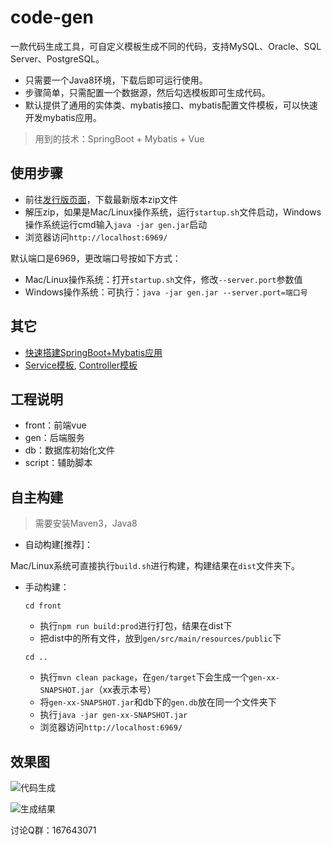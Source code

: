 # code-gen

一款代码生成工具，可自定义模板生成不同的代码，支持MySQL、Oracle、SQL Server、PostgreSQL。

- 只需要一个Java8环境，下载后即可运行使用。
- 步骤简单，只需配置一个数据源，然后勾选模板即可生成代码。
- 默认提供了通用的实体类、mybatis接口、mybatis配置文件模板，可以快速开发mybatis应用。

> 用到的技术：SpringBoot + Mybatis + Vue

## 使用步骤

- 前往[发行版页面](https://gitee.com/durcframework/code-gen/releases)，下载最新版本zip文件
- 解压zip，如果是Mac/Linux操作系统，运行`startup.sh`文件启动，Windows操作系统运行cmd输入`java -jar gen.jar`启动
- 浏览器访问`http://localhost:6969/`

默认端口是6969，更改端口号按如下方式：

- Mac/Linux操作系统：打开`startup.sh`文件，修改`--server.port`参数值
- Windows操作系统：可执行：`java -jar gen.jar --server.port=端口号`


## 其它

- [快速搭建SpringBoot+Mybatis应用](https://gitee.com/durcframework/code-gen/wikis/pages?sort_id=2478942&doc_id=27724)
- [Service模板](https://gitee.com/durcframework/code-gen/wikis/pages?sort_id=2979226&doc_id=27724), [Controller模板](https://gitee.com/durcframework/code-gen/wikis/pages?sort_id=2979232&doc_id=27724)

## 工程说明

- front：前端vue
- gen：后端服务
- db：数据库初始化文件
- script：辅助脚本

## 自主构建

> 需要安装Maven3，Java8

- 自动构建[推荐]：

Mac/Linux系统可直接执行`build.sh`进行构建，构建结果在`dist`文件夹下。

- 手动构建：
    
    `cd front`
    
    - 执行`npm run build:prod`进行打包，结果在dist下
    - 把dist中的所有文件，放到`gen/src/main/resources/public`下
    
    `cd ..`
    
    - 执行`mvn clean package`，在`gen/target`下会生成一个`gen-xx-SNAPSHOT.jar`（xx表示本号）
    - 将`gen-xx-SNAPSHOT.jar`和db下的`gen.db`放在同一个文件夹下
    - 执行`java -jar gen-xx-SNAPSHOT.jar`
    - 浏览器访问`http://localhost:6969/`

## 效果图

![代码生成](https://images.gitee.com/uploads/images/2020/0724/180853_df66e76d_332975.png "gen7.png")

![生成结果](https://images.gitee.com/uploads/images/2020/0731/085506_9d66201f_332975.png "gen8.png")


讨论Q群：167643071